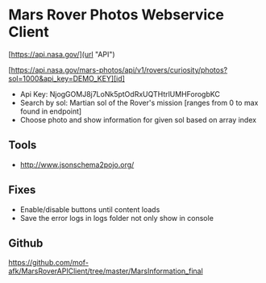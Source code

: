 # Mars Rover Photos Webservice Client

[https://api.nasa.gov/](url "API") 


[https://api.nasa.gov/mars-photos/api/v1/rovers/curiosity/photos?sol=1000&api_key=DEMO_KEY][id] 


[id]: url "title"


*   Api Key: NjogGOMJ8j7LoNk5ptOdRxUQTHtrlUMHForogbKC
*   Search by sol: Martian sol of the Rover's mission [ranges from 0 to max found in endpoint]
*	Choose photo and show information for given sol based on array index


## Tools

*   http://www.jsonschema2pojo.org/

## Fixes

*	Enable/disable buttons until content loads
*	Save the error logs in logs folder not only show in console


## Github

<https://github.com/mof-afk/MarsRoverAPIClient/tree/master/MarsInformation_final>
